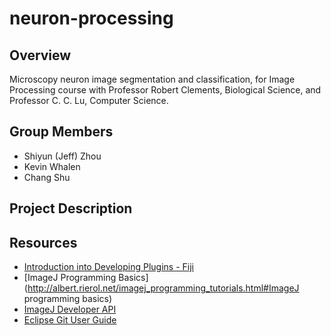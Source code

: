 neuron-processing
=================


Overview
--------

Microscopy neuron image segmentation and classification, for Image Processing course with Professor Robert Clements, Biological Science, and Professor C. C. Lu, Computer Science.


Group Members
-------------

* Shiyun (Jeff) Zhou
* Kevin Whalen
* Chang Shu


Project Description
-------------------


Resources
---------

* [Introduction into Developing Plugins - Fiji](http://fiji.sc/Introduction_into_Developing_Plugins)
* [ImageJ Programming Basics](http://albert.rierol.net/imagej_programming_tutorials.html#ImageJ programming basics)
* [ImageJ Developer API](http://rsb.info.nih.gov/ij/developer/api/index.html)
* [Eclipse Git User Guide](http://wiki.eclipse.org/EGit/User_Guide)
